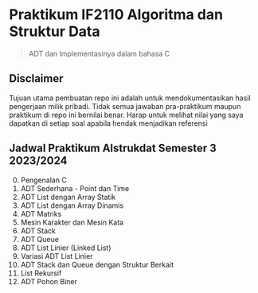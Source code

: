 # Praktikum IF2110 Algoritma dan Struktur Data
> ADT dan Implementasinya dalam bahasa C

## Disclaimer

Tujuan utama pembuatan repo ini adalah untuk mendokumentasikan hasil pengerjaan milik pribadi. Tidak semua jawaban pra-praktikum maupun praktikum di repo ini bernilai benar. Harap untuk melihat nilai yang saya dapatkan di setiap soal apabila hendak menjadikan referensi

## Jadwal Praktikum Alstrukdat Semester 3 2023/2024

0. Pengenalan C
1. ADT Sederhana - Point dan Time
2. ADT List dengan Array Statik
3. ADT List dengan Array Dinamis
4. ADT Matriks
5. Mesin Karakter dan Mesin Kata
6. ADT Stack
7. ADT Queue
8. ADT List Linier (Linked List)
9. Variasi ADT List Linier
10. ADT Stack dan Queue dengan Struktur Berkait
11. List Rekursif
12. ADT Pohon Biner